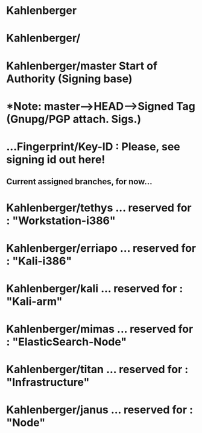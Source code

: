 # Kahlenberger
# Kahlenberger/<branch>
#
# Kahlenberger/master Start of Authority (Signing base)
#
# *Note: master-->HEAD-->Signed Tag (Gnupg/PGP attach. Sigs.)
#        ...Fingerprint/Key-ID : Please, see signing id out here!
 
## Current assigned branches, for now...
#
# Kahlenberger/tethys  ... reserved for : "Workstation-i386"
# Kahlenberger/erriapo ... reserved for : "Kali-i386"
# Kahlenberger/kali    ... reserved for : "Kali-arm"
# Kahlenberger/mimas   ... reserved for : "ElasticSearch-Node"
# Kahlenberger/titan   ... reserved for : "Infrastructure"
# Kahlenberger/janus   ... reserved for : "Node"
